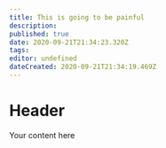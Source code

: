 ```yaml
---
title: This is going to be painful
description: 
published: true
date: 2020-09-21T21:34:23.320Z
tags: 
editor: undefined
dateCreated: 2020-09-21T21:34:19.469Z
---
```


# Header
Your content here
